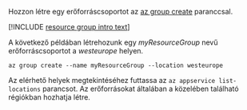 Hozzon létre egy erőforráscsoportot az [az group create](/cli/azure/group?view=azure-cli-latest#az_group_create) paranccsal.

[!INCLUDE [resource group intro text](resource-group.md)]

A következő példában létrehozunk egy *myResourceGroup* nevű erőforráscsoportot a *westeurope* helyen.

```azurecli-interactive
az group create --name myResourceGroup --location westeurope
```

Az elérhető helyek megtekintéséhez futtassa az `az appservice list-locations` parancsot. Az erőforrásokat általában a közelében található régiókban hozhatja létre.
